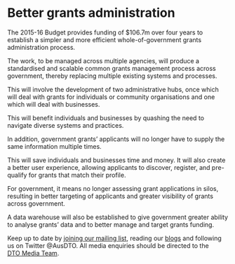 Better grants administration
============================

The 2015-16 Budget provides funding of \$106.7m over four years to establish a simpler and more efficient whole-of-government grants administration process.

The work, to be managed across multiple agencies, will produce a standardised and scalable common grants management process across government, thereby replacing multiple existing systems and processes.

This will involve the development of two administrative hubs, once which will deal with grants for individuals or community organisations and one which will deal with businesses.

This will benefit individuals and businesses by quashing the need to navigate diverse systems and practices.

In addition, government grants’ applicants will no longer have to supply the same information multiple times.

This will save individuals and businesses time and money. It will also create a better user experience, allowing applicants to discover, register, and pre-qualify for grants that match their profile.

For government, it means no longer assessing grant applications in silos, resulting in better targeting of applicants and greater visibility of grants across government.

A data warehouse will also be established to give government greater ability to analyse grants’ data and to better manage and target grants funding.
 

Keep up to date by [joining our mailing list](http://govspace.us10.list-manage.com/subscribe?u=18f172213d32ca205c7e524bd&id=172d06cc83), reading our [blogs](../news-media/blog.1.html) and following us on Twitter @AusDTO. All media enquiries should be directed to the [DTO Media Team](mailto:DTOMedia@pmc.gov.au).

